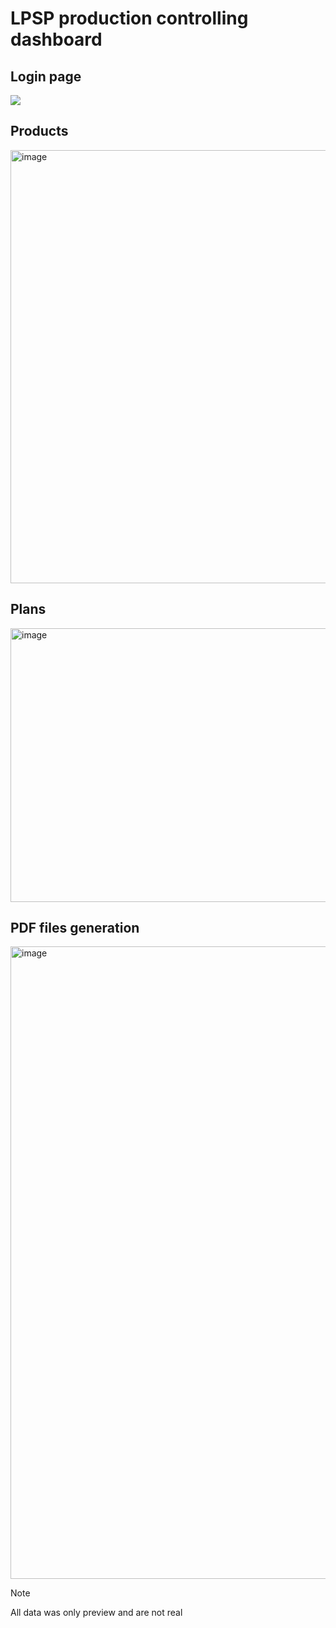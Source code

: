 # LPSP production controlling dashboard

## Login page
![](https://i.imgur.com/ltHLCDg.png)

## Products
<img width="1491" height="693" alt="image" src="https://github.com/user-attachments/assets/89049fc8-7a16-4d58-b92c-83554cd8b74e" />

## Plans
<img width="1201" height="438" alt="image" src="https://github.com/user-attachments/assets/961e7569-82f8-4e67-8d02-23591090217e" />

## PDF files generation
<img width="1179" height="1012" alt="image" src="https://github.com/user-attachments/assets/b90e59f8-af78-429e-bfeb-f55bc14e1ad2" />

> [!NOTE]
> All data was only preview and are not real
